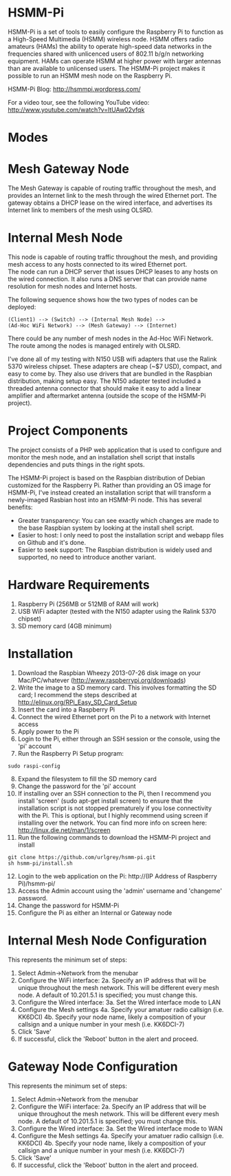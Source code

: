 HSMM-Pi
=======

HSMM-Pi is a set of tools to easily configure the Raspberry Pi to function as a High-Speed 
Multimedia (HSMM) wireless node.  HSMM offers radio amateurs (HAMs) the ability 
to operate high-speed data networks in the frequencies shared with unlicenced 
users of 802.11 b/g/n networking equipment.  HAMs can operate HSMM at higher 
power with larger antennas than are available to unlicensed users.  The HSMM-Pi 
project makes it possible to run an HSMM mesh node on the Raspberry Pi.

HSMM-Pi Blog:
http://hsmmpi.wordpress.com/

For a video tour, see the following YouTube video:
http://www.youtube.com/watch?v=ltUAw02vfqk

Modes
=====

Mesh Gateway Node
=================
The Mesh Gateway is capable of routing traffic throughout the mesh, and 
provides an Internet link to the mesh through the wired Ethernet port.  The 
gateway obtains a DHCP lease on the wired interface, and advertises its 
Internet link to members of the mesh using OLSRD.


Internal Mesh Node
==================
This node is capable of routing traffic throughout the mesh, and 
providing mesh access to any hosts connected to its wired Ethernet port.  
The node can run a DHCP server that issues DHCP leases to any hosts on the 
wired connection.  It also runs a DNS server that can provide name resolution 
for mesh nodes and Internet hosts.

The following sequence shows how the two types of nodes can be deployed:

```
(Client1) --> (Switch) --> (Internal Mesh Node) --> 
(Ad-Hoc WiFi Network) --> (Mesh Gateway) --> (Internet)
```

There could be any number of mesh nodes in the Ad-Hoc WiFi Network.  The route among the nodes is managed entirely with OLSRD.

I've done all of my testing with N150 USB wifi adapters that use the Ralink 5370 wireless chipset.  These adapters are cheap (~$7 USD), compact, and easy to come by.  They also use drivers that are bundled in the Raspbian distribution, making setup easy.  The N150 adapter tested included a threaded antenna connector that should make it easy to add a linear amplifier and aftermarket antenna (outside the scope of the HSMM-Pi project).

Project Components
==================
The project consists of a PHP web application that is used to configure and monitor the mesh node, and an installation shell script that installs dependencies and puts things in the right spots.  

The HSMM-Pi project is based on the Raspbian distribution of Debian customized for the Raspberry Pi.  Rather than providing an OS image for HSMM-Pi, I've instead created an installation script that will transform a newly-imaged Rasbian host into an HSMM-Pi node.  This has several benefits:
 * Greater transparency:  You can see exactly which changes are made to the base Raspbian system by looking at the install shell script.
 * Easier to host:  I only need to post the installation script and webapp files on Github and it's done.
 * Easier to seek support: The Raspbian distribution is widely used and supported, no need to introduce another variant.

Hardware Requirements
=====================

1.  Raspberry Pi (256MB or 512MB of RAM will work)
2.  USB WiFi adapter (tested with the N150 adapter using the Ralink 5370 chipset)
3.  SD memory card (4GB minimum)

Installation
============

1.  Download the Raspbian Wheezy 2013-07-26 disk image on your Mac/PC/whatever (http://www.raspberrypi.org/downloads)
2.  Write the image to a SD memory card.  This involves formatting the SD card; I recommend the steps described at http://elinux.org/RPi_Easy_SD_Card_Setup
3.  Insert the card into a Raspberry Pi
4.  Connect the wired Ethernet port on the Pi to a network with Internet access
5.  Apply power to the Pi
6.  Login to the Pi, either through an SSH session or the console, using the 'pi' account
7.  Run the Raspberry Pi Setup program:

```
sudo raspi-config
```

8.  Expand the filesystem to fill the SD memory card
9.  Change the password for the 'pi' account
10. If installing over an SSH connection to the Pi, then I recommend you install 'screen' (sudo apt-get install screen) to ensure that the installation script is not stopped prematurely if you lose connectivity with the Pi.  This is optional, but I highly recommend using screen if installing over the network.  You can find more info on screen here: http://linux.die.net/man/1/screen
11.  Run the following commands to download the HSMM-Pi project and install

```
git clone https://github.com/urlgrey/hsmm-pi.git
sh hsmm-pi/install.sh
```

12.  Login to the web application on the Pi:
http://(IP Address of Raspberry Pi)/hsmm-pi/
13.  Access the Admin account using the 'admin' username and 'changeme' password.
14.  Change the password for HSMM-Pi
15.  Configure the Pi as either an Internal or Gateway node


Internal Mesh Node Configuration
================================
This represents the minimum set of steps:

1. Select Admin->Network from the menubar
2. Configure the WiFi interface:
    2a.  Specify an IP address that will be unique throughout the mesh network.  This will be different every mesh node.  A default of 10.201.5.1 is specified; you must change this.
3. Configure the Wired interface:
    3a. Set the Wired interface mode to LAN
4. Configure the Mesh settings
    4a. Specify your amatuer radio callsign (i.e. KK6DCI)
    4b. Specify your node name, likely a composition of your callsign and a unique number in your mesh (i.e. KK6DCI-7)
5. Click 'Save'
6. If successful, click the 'Reboot' button in the alert and proceed.


Gateway Node Configuration
================================
This represents the minimum set of steps:

1. Select Admin->Network from the menubar
2. Configure the WiFi interface:
    2a. Specify an IP address that will be unique throughout the mesh network.  This will be different every mesh node.  A default of 10.201.5.1 is specified; you must change this.
3. Configure the Wired interface:
    3a. Set the Wired interface mode to WAN
4. Configure the Mesh settings
    4a. Specify your amatuer radio callsign (i.e. KK6DCI)
    4b. Specify your node name, likely a composition of your callsign and a unique number in your mesh (i.e. KK6DCI-7)
5. Click 'Save'
6. If successful, click the 'Reboot' button in the alert and proceed.


